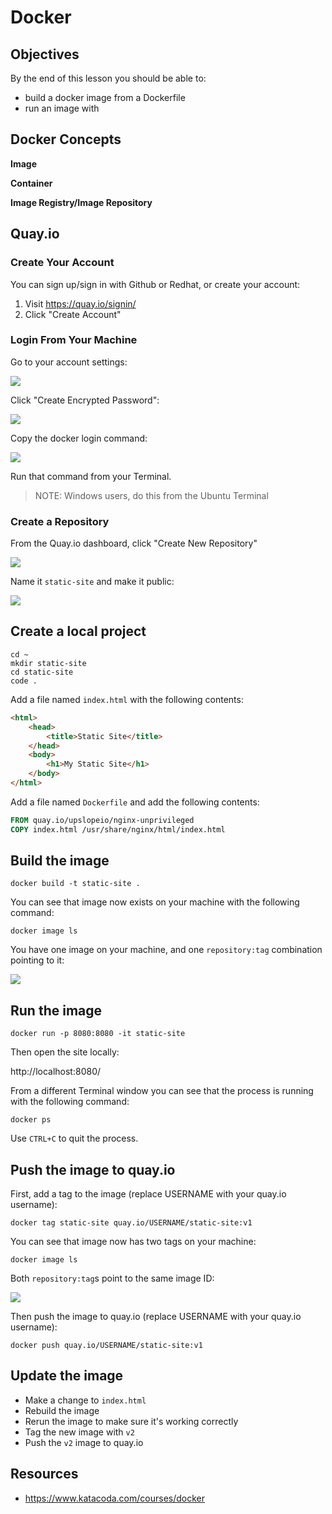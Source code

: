 # Docker

## Objectives

By the end of this lesson you should be able to:

- build a docker image from a Dockerfile
- run an image with

## Docker Concepts

**Image**

**Container**

**Image Registry/Image Repository**

## Quay.io

### Create Your Account

You can sign up/sign in with Github or Redhat, or create your account:

1. Visit https://quay.io/signin/
1. Click "Create Account"

### Login From Your Machine

Go to your account settings:

![](./img/quay-password-01.png)

Click "Create Encrypted Password":

![](./img/quay-password-02.png)

Copy the docker login command:

![](./img/quay-password-03.png)

Run that command from your Terminal.

> NOTE: Windows users, do this from the Ubuntu Terminal

### Create a Repository

From the Quay.io dashboard, click "Create New Repository"

![](./img/quay-repo-01.png)

Name it `static-site` and make it public:

![](./img/quay-repo-02.png)

## Create a local project

```
cd ~
mkdir static-site
cd static-site
code .
```

Add a file named `index.html` with the following contents:

```html
<html>
    <head>
        <title>Static Site</title>
    </head>
    <body>
        <h1>My Static Site</h1>
    </body>
</html>
```

Add a file named `Dockerfile` and add the following contents:

```dockerfile
FROM quay.io/upslopeio/nginx-unprivileged
COPY index.html /usr/share/nginx/html/index.html
```

## Build the image

```
docker build -t static-site .
```

You can see that image now exists on your machine with the following command:

```
docker image ls
```

You have one image on your machine, and one `repository:tag` combination pointing to it:

![](./img/docker-image-one-tag.png)

## Run the image

```
docker run -p 8080:8080 -it static-site
```

Then open the site locally:

http://localhost:8080/

From a different Terminal window you can see that the process is running with the following command:

```
docker ps
```

Use `CTRL+C` to quit the process.

## Push the image to quay.io

First, add a tag to the image (replace USERNAME with your quay.io username):

```
docker tag static-site quay.io/USERNAME/static-site:v1
```

You can see that image now has two tags on your machine:

```
docker image ls
```

Both `repository:tag`s point to the same image ID:

![](./img/docker-image-two-tags.png)

Then push the image to quay.io (replace USERNAME with your quay.io username):

```
docker push quay.io/USERNAME/static-site:v1
```

## Update the image

- Make a change to `index.html`
- Rebuild the image
- Rerun the image to make sure it's working correctly
- Tag the new image with `v2`
- Push the `v2` image to quay.io

## Resources

- https://www.katacoda.com/courses/docker
